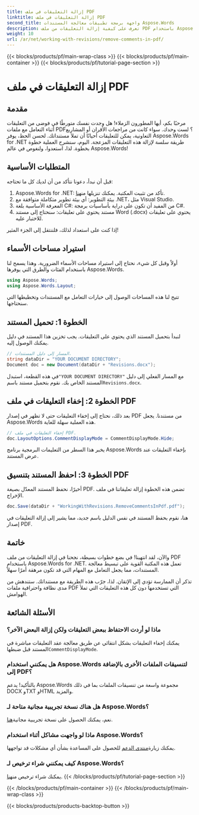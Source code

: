 ```yaml
---
title: إزالة التعليقات في ملف PDF
linktitle: إزالة التعليقات في ملف PDF
second_title: واجهة برمجة تطبيقات معالجة المستندات Aspose.Words
description: تعرف على كيفية إزالة التعليقات من ملف PDF باستخدام Aspose.Words لـ .NET من خلال دليلنا خطوة بخطوة.
weight: 10
url: /ar/net/working-with-revisions/remove-comments-in-pdf/
---
```


{{< blocks/products/pf/main-wrap-class >}}
{{< blocks/products/pf/main-container >}}
{{< blocks/products/pf/tutorial-page-section >}}

# إزالة التعليقات في ملف PDF

## مقدمة

مرحبًا بكم، أيها المطورون الزملاء! هل وجدت نفسك متورطًا في فوضى من التعليقات أثناء التعامل مع ملفات PDF؟ لست وحدك. سواء كانت من مراجعات الأقران أو المشاريع التعاونية، يمكن للتعليقات أحيانًا أن تملأ مستنداتك. لحسن الحظ، يوفر Aspose.Words for .NET طريقة سلسة لإزالة هذه التعليقات المزعجة. اليوم، سنشرح العملية خطوة بخطوة. لذا، استعدوا، ولنغوص في عالم Aspose.Words!

## المتطلبات الأساسية

قبل أن نبدأ، دعونا نتأكد من أن لديك كل ما تحتاجه:

1.  Aspose.Words for .NET: تأكد من تثبيت المكتبة. يمكنك تنزيلها من[هنا](https://releases.aspose.com/words/net/).
2. بيئة التطوير: أي بيئة تطوير متكاملة متوافقة مع .NET، مثل Visual Studio.
3. المعرفة الأساسية بلغة C#: من المفيد أن تكون على دراية بأساسيات برمجة C#.
4. مستند يحتوي على تعليقات: سنحتاج إلى مستند Word (.docx) يحتوي على تعليقات للاختبار عليه.

إذا كنت على استعداد لذلك، فلننتقل إلى الجزء المثير!

## استيراد مساحات الأسماء

أولاً وقبل كل شيء، نحتاج إلى استيراد مساحات الأسماء الضرورية. وهذا يسمح لنا باستخدام الفئات والطرق التي يوفرها Aspose.Words.

```csharp
using Aspose.Words;
using Aspose.Words.Layout;
```

تتيح لنا هذه المساحات الوصول إلى خيارات التعامل مع المستندات وتخطيطها التي سنحتاجها.

## الخطوة 1: تحميل المستند

لنبدأ بتحميل المستند الذي يحتوي على التعليقات. يجب تخزين هذا المستند في دليل يمكنك الوصول إليه.


```csharp
// المسار إلى دليل المستندات.
string dataDir = "YOUR DOCUMENT DIRECTORY";
Document doc = new Document(dataDir + "Revisions.docx");
```

 في هذه القطعة، استبدل`"YOUR DOCUMENT DIRECTORY"` مع المسار الفعلي إلى دليل المستند الخاص بك. نقوم بتحميل مستند باسم`Revisions.docx`.

## الخطوة 2: إخفاء التعليقات في ملف PDF

بعد ذلك، نحتاج إلى إخفاء التعليقات حتى لا تظهر في إصدار PDF من مستندنا. يجعل Aspose.Words هذه العملية سهلة للغاية.

```csharp
// إخفاء التعليقات في ملف PDF.
doc.LayoutOptions.CommentDisplayMode = CommentDisplayMode.Hide;
```

يخبر هذا السطر من التعليمات البرمجية برنامج Aspose.Words بإخفاء التعليقات عند عرض المستند.

## الخطوة 3: احفظ المستند بتنسيق PDF

أخيرًا، نحفظ المستند المعدّل بصيغة PDF. تضمن هذه الخطوة إزالة تعليقاتنا في ملف الإخراج.


```csharp
doc.Save(dataDir + "WorkingWithRevisions.RemoveCommentsInPdf.pdf");
```

هنا، نقوم بحفظ المستند في نفس الدليل باسم جديد، مما يشير إلى إزالة التعليقات في إصدار PDF.

## خاتمة

والآن، لقد انتهينا! في بضع خطوات بسيطة، نجحنا في إزالة التعليقات من ملف PDF باستخدام Aspose.Words for .NET. تعمل هذه المكتبة القوية على تبسيط معالجة المستندات، مما يجعل التعامل مع المهام التي قد تكون مرهقة أمرًا سهلاً.

تذكر أن الممارسة تؤدي إلى الإتقان. لذا، جرّب هذه الطريقة مع مستنداتك. ستندهش من مدى نظافة واحترافية ملفات PDF التي تستخدمها دون كل هذه التعليقات التي تملأ الهوامش.

## الأسئلة الشائعة

### ماذا لو أردت الاحتفاظ ببعض التعليقات ولكن إزالة البعض الآخر؟
 يمكنك إخفاء التعليقات بشكل انتقائي عن طريق معالجة عقد التعليقات مباشرة في المستند قبل ضبطها`CommentDisplayMode`.

### هل يمكنني استخدام Aspose.Words لتنسيقات الملفات الأخرى بالإضافة إلى PDF؟
بالتأكيد! يدعم Aspose.Words مجموعة واسعة من تنسيقات الملفات بما في ذلك DOCX وTXT وHTML والمزيد.

### هل هناك نسخة تجريبية مجانية متاحة لـ Aspose.Words؟
 نعم، يمكنك الحصول على نسخة تجريبية مجانية[هنا](https://releases.aspose.com/).

### ماذا لو واجهت مشاكل أثناء استخدام Aspose.Words؟
 يمكنك زيارة[منتدى الدعم](https://forum.aspose.com/c/words/8) للحصول على المساعدة بشأن أي مشكلات قد تواجهها.

### كيف يمكنني شراء ترخيص لـ Aspose.Words؟
 يمكنك شراء ترخيص من[هنا](https://purchase.aspose.com/buy).
{{< /blocks/products/pf/tutorial-page-section >}}

{{< /blocks/products/pf/main-container >}}
{{< /blocks/products/pf/main-wrap-class >}}

{{< blocks/products/products-backtop-button >}}
